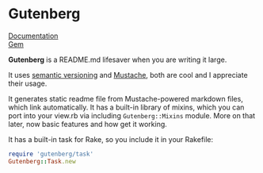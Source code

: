 Gutenberg
=========

[Documentation](http://rubydoc.info/github/somu/gutenberg/master/frames)  
[Gem](http://rubygems.org/gems/gutenberg)

**Gutenberg** is a README.md lifesaver when you are writing it large.

It uses [semantic versioning](http://semver.org) and [Mustache](http://mustache.github.io), both
are cool and I appreciate their usage.

It generates static readme file from Mustache-powered markdown files,
which link automatically. It has a built-in library of mixins, which
you can port into your view.rb via including `Gutenberg::Mixins` module.
More on that later, now basic features and how get it working.

It has a built-in task for Rake, so you include it in your Rakefile:

```ruby
require 'gutenberg/task'
Gutenberg::Task.new
```
